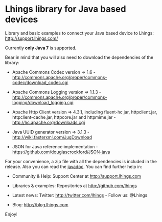 Lhings library for Java based devices
======================================

Library and basic examples to connect your Java based device to Lhings:
http://support.lhings.com/

Currently **only Java 7** is supported.

Bear in mind that you will also need to download the dependencies of the library:

* Apache Commons Codec version => 1.6 - http://commons.apache.org/proper/commons-codec/download_codec.cgi

* Apache Commons Logging version => 1.1.3 - http://commons.apache.org/proper/commons-logging/download_logging.cgi

* Apache Http Client version => 4.3.1, including fluent-hc.jar, httpclient.jar, httpclient-cache.jar, httpcore.jar and httpmime.jar - http://hc.apache.org/downloads.cgi

* Java UUID generator version => 3.1.3 - http://wiki.fasterxml.com/JugDownload

* JSON for Java reference implementation - https://github.com/douglascrockford/JSON-java

For your convenience, a zip file with all the dependencies is included in the release. Also you can read the [javadoc](http://lhings.github.io/java_lhings_library/). You can find further help in:


* Community & Help:
	Support Center at http://support.lhings.com
	
* Libraries & examples: 
	Repositories at http://github.com/lhings
	
* Latest news:
	Twitter: http://twitter.com/lhings - Follow us: @Lhings

* Blog: http://blog.lhings.com

Enjoy!
